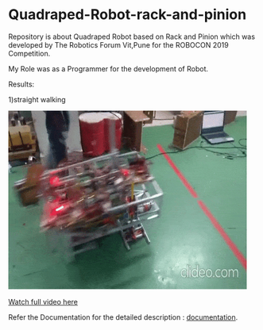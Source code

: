 # Quadraped-Robot-rack-and-pinion
Repository is about Quadraped Robot based on Rack and Pinion which was developed by The Robotics Forum Vit,Pune for the ROBOCON 2019 Competition.

My Role was as a Programmer for the development of Robot.

Results:

1)straight walking

![Alt Text](results/strght-min.gif)


[Watch full video here](results/crossing-step.mp4)



Refer the Documentation for the detailed description : [documentation](Rnp_documentation_elex.pdf).
